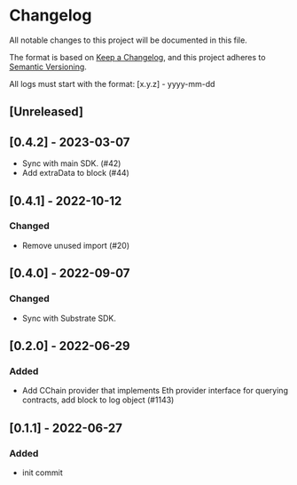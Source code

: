 # Changelog

All notable changes to this project will be documented in this file.

The format is based on [Keep a Changelog](https://keepachangelog.com/en/1.0.0/),
and this project adheres to [Semantic Versioning](https://semver.org/spec/v2.0.0.html).

All logs must start with the format: [x.y.z] - yyyy-mm-dd


## [Unreleased]

## [0.4.2] - 2023-03-07
- Sync with main SDK. (#42)
- Add extraData to block (#44)

## [0.4.1] - 2022-10-12

### Changed
- Remove unused import (#20)

## [0.4.0] - 2022-09-07
### Changed
- Sync with Substrate SDK.

## [0.2.0] - 2022-06-29
### Added
- Add CChain provider that implements Eth provider interface for querying contracts, add block to log object (#1143)

## [0.1.1] - 2022-06-27
### Added
- init commit
